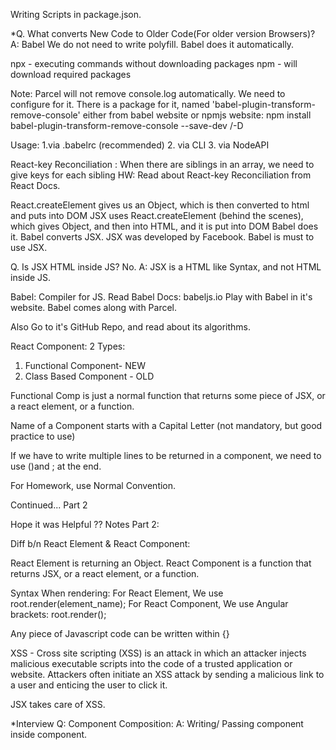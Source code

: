 
Writing Scripts in package.json.

*Q. What converts New Code to Older Code(For older version Browsers)? 
A: Babel 
We do not need to write polyfill. Babel does it automatically.

npx - executing commands without downloading packages
npm - will download required packages

Note: Parcel will not remove console.log automatically. We need to configure for it. There is a package for it, named 'babel-plugin-transform-remove-console' either from babel website or npmjs website: npm install babel-plugin-transform-remove-console --save-dev /-D

Usage: 1.via .babelrc (recommended)
    2. via CLI
    3. via NodeAPI

React-key Reconciliation :
When there are siblings in an array, we need to give keys for each sibling
HW: Read about React-key Reconciliation from React Docs.

React.createElement gives us an Object, which is then converted to html and puts into DOM
JSX uses React.createElement (behind the scenes), which gives Object, and then into HTML, and it is put into DOM
Babel does it. Babel converts JSX. JSX was developed by Facebook.
Babel is must to use JSX.

Q. Is JSX HTML inside JS? No. 
A: JSX is a HTML like Syntax, and not HTML inside JS.

Babel: Compiler for JS.
Read Babel Docs: babeljs.io
Play with Babel in it's website.
Babel comes along with Parcel.

Also Go to it's GitHub Repo, and read about its algorithms.

React Component:
2 Types:
1. Functional Component- NEW
2. Class Based Component - OLD

Functional Comp is just a normal function that returns some piece of JSX, or a react element, or a function. 

Name of a Component starts with a Capital Letter (not mandatory, but good practice to use)

If we have to write multiple lines to be returned in a component, we need to use ()and ; at the end.

 For Homework, use Normal Convention.

Continued... Part 2

Hope it was Helpful ??
Notes Part 2:

Diff b/n React Element & React Component:

React Element is returning an Object.
React Component is a function that returns JSX, or a react element, or a function.

Syntax When rendering:
For React Element, We use root.render(element_name);
For React Component, We use Angular brackets: root.render(<ComponentName />);

 Any piece of Javascript code can be written within {} 

XSS - Cross site scripting (XSS) is an attack in which an attacker injects malicious executable scripts into the code of a trusted application or website. Attackers often initiate an XSS attack by sending a malicious link to a user and enticing the user to click it.

JSX takes care of XSS.

*Interview Q: Component Composition:
A: Writing/ Passing component inside component.


